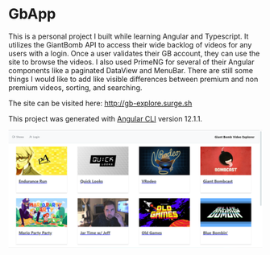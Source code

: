 # GbApp

This is a personal project I built while learning Angular and Typescript. It utilizes the GiantBomb API to access their wide backlog of videos for any users with a login. Once a user validates their GB account, they can use the site to browse the videos. I also used PrimeNG for several of their Angular components like a paginated DataView and MenuBar. There are still some things I would like to add like visible differences between premium and non premium videos, sorting, and searching.

The site can be visited here:
http://gb-explore.surge.sh

This project was generated with [Angular CLI](https://github.com/angular/angular-cli) version 12.1.1.

<img src="/images/gbapp_screenshot_1.png">
